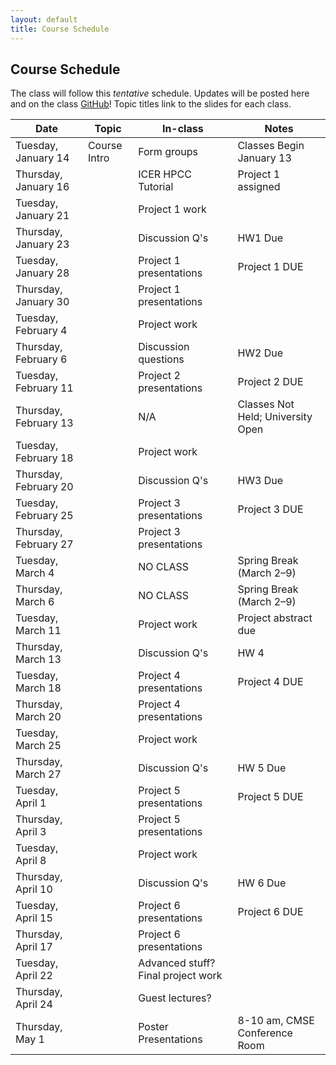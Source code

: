 ```yaml
---
layout: default
title: Course Schedule
---
```


## Course Schedule

The class will follow this _tentative_ schedule. Updates will be posted here and on the class [GitHub](http://github.com/cmse822)!
Topic titles link to the slides for each class.

| Date                  | Topic        | In-class                           | Notes                             |
| --------------------- | ------------ | ---------------------------------- | --------------------------------- |
| Tuesday, January 14   | Course Intro | Form groups                        | Classes Begin January 13          |
| Thursday, January 16  |              | ICER HPCC Tutorial                 | Project 1 assigned                |
| Tuesday, January 21   |              | Project 1 work                     |                                   |
| Thursday, January 23  |              | Discussion Q's                     | HW1 Due                           |
| Tuesday, January 28   |              | Project 1 presentations            | Project 1 DUE                     |
| Thursday, January 30  |              | Project 1 presentations            |                                   |
| Tuesday, February 4   |              | Project work                       |                                   |
| Thursday, February 6  |              | Discussion questions               | HW2 Due                           |
| Tuesday, February 11  |              | Project 2 presentations            | Project 2 DUE                     |
| Thursday, February 13 |              | N/A                                | Classes Not Held; University Open |
| Tuesday, February 18  |              | Project work                       |                                   |
| Thursday, February 20 |              | Discussion Q's                     | HW3 Due                           |
| Tuesday, February 25  |              | Project 3 presentations            | Project 3 DUE                     |
| Thursday, February 27 |              | Project 3 presentations            |                                   |
| Tuesday, March 4      |              | NO CLASS                           | Spring Break (March 2–9)          |
| Thursday, March 6     |              | NO CLASS                           | Spring Break (March 2–9)          |
| Tuesday, March 11     |              | Project work                       | Project abstract due              |
| Thursday, March 13    |              | Discussion Q's                     | HW 4                              |
| Tuesday, March 18     |              | Project 4 presentations            | Project 4 DUE                     |
| Thursday, March 20    |              | Project 4 presentations            |                                   |
| Tuesday, March 25     |              | Project work                       |                                   |
| Thursday, March 27    |              | Discussion Q's                     | HW 5 Due                          |
| Tuesday, April 1      |              | Project 5 presentations            | Project 5 DUE                     |
| Thursday, April 3     |              | Project 5 presentations            |                                   |
| Tuesday, April 8      |              | Project work                       |                                   |
| Thursday, April 10    |              | Discussion Q's                     | HW 6 Due                          |
| Tuesday, April 15     |              | Project 6 presentations            | Project 6 DUE                     |
| Thursday, April 17    |              | Project 6 presentations            |                                   |
| Tuesday, April 22     |              | Advanced stuff? Final project work |                                   |
| Thursday, April 24    |              | Guest lectures?                    |                                   |
| Thursday, May 1       |              | Poster Presentations               | 8-10 am, CMSE Conference Room     |
